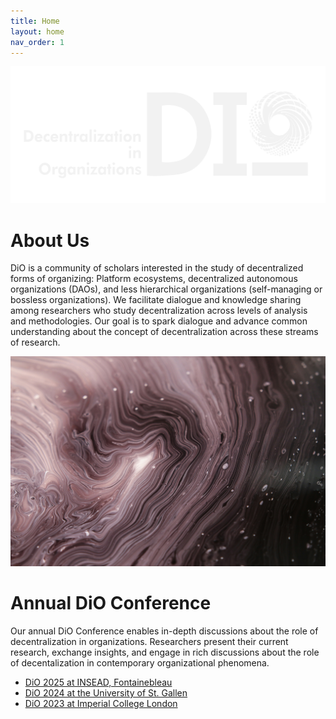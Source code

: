 ```yaml
---
title: Home
layout: home
nav_order: 1
---
```


<!-- # Decentralization in Organizations (DiO) -->


![cover](/asset/logo.png)

# About Us

DiO is a community of scholars interested in the study of decentralized forms of organizing: Platform ecosystems, decentralized autonomous organizations (DAOs), and less hierarchical organizations (self-managing or bossless organizations). We facilitate dialogue and knowledge sharing among researchers who study decentralization across levels of analysis and methodologies. Our goal is to spark dialogue and advance common understanding about the concept of decentralization across these streams of research.

![cover](/asset/cover.jpg)

# Annual DiO Conference

Our annual DiO Conference enables in-depth discussions about the role of decentralization in organizations. Researchers present their current research, exchange insights, and engage in rich discussions about the role of decentalization in contemporary organizational phenomena.

- [DiO 2025 at INSEAD, Fontainebleau](https://dio-community.org/dio_2025/dio_2025.html)
- [DiO 2024 at the University of St. Gallen](https://dio-community.org/dio_2024/dio_2024.html)
- [DiO 2023 at Imperial College London](https://dio-community.org/dio_2023/dio_2023.html)
